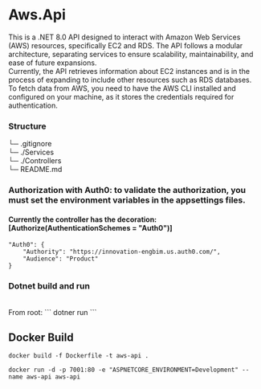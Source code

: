 # Aws.Api
This is a .NET 8.0 API designed to interact with Amazon Web Services (AWS) resources, specifically EC2 and RDS. The API follows a modular architecture, separating services to ensure scalability, maintainability, and ease of future expansions.
<br>
Currently, the API retrieves information about EC2 instances and is in the process of expanding to include other resources such as RDS databases. To fetch data from AWS, you need to have the AWS CLI installed and configured on your machine, as it stores the credentials required for authentication.

### Structure
└─ .gitignore <br>
└─ ./Services <br>
└─ ./Controllers <br>
└─ README.md <br>

### Authorization with Auth0: to validate the authorization, you must set the environment variables in the appsettings files.
#### Currently the controller has the decoration: [Authorize(AuthenticationSchemes = "Auth0")]
```
"Auth0": {
    "Authority": "https://innovation-engbim.us.auth0.com/",
    "Audience": "Product"
}
```

### Dotnet build and run

<br>
From root:
```
dotner run
```

## Docker Build

```
docker build -f Dockerfile -t aws-api .
```
```
docker run -d -p 7001:80 -e "ASPNETCORE_ENVIRONMENT=Development" --name aws-api aws-api
```